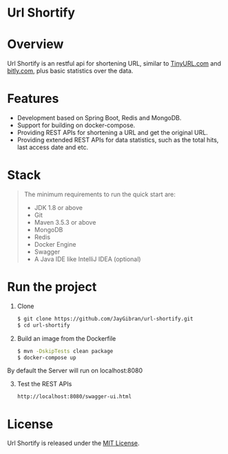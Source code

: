 # Url Shortify

# Overview
Url Shortify is an restful api for shortening URL,
similar to [TinyURL.com][tinyurl] and [bitly.com][bitly], plus basic statistics over the data.

# Features
- Development based on Spring Boot, Redis and MongoDB.
- Support for building on docker-compose.
- Providing REST APIs for shortening a URL and get the original URL.
- Providing extended REST APIs for data statistics, such as the total hits, last access date and etc.

# Stack
  >  The minimum requirements to run the quick start are: 
  >  * JDK 1.8 or above
  >  * Git
  >  * Maven 3.5.3 or above
  >  * MongoDB
  >  * Redis
  >  * Docker Engine
  >  * Swagger
  >  * A Java IDE like IntelliJ IDEA (optional)
 
 # Run the project
  1. Clone
     ```bash
     $ git clone https://github.com/JayGibran/url-shortify.git
     $ cd url-shortify
     ```
     
  2. Build an image from the Dockerfile
     ```bash
     $ mvn -DskipTests clean package
     $ docker-compose up
     ```
   By default the Server will run on localhost:8080
  
  3. Test the REST APIs
     ```
     http://localhost:8080/swagger-ui.html
     ```


# License
Url Shortify is released under the [MIT License](https://github.com/JayGibran/url-shortify/blob/master/LICENSE).

[tinyurl]:https://tinyurl.com/
[bitly]:https://bitly.com